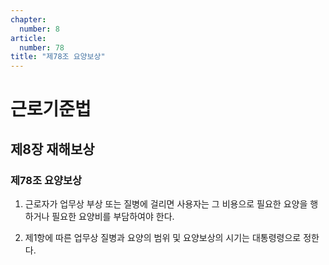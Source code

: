 ```yaml
---
chapter:
  number: 8
article:
  number: 78
title: "제78조 요양보상"
---
```

# 근로기준법

## 제8장 재해보상

### 제78조 요양보상

1. 근로자가 업무상 부상 또는 질병에 걸리면 사용자는 그 비용으로 필요한 요양을 행하거나 필요한 요양비를 부담하여야 한다.

2. 제1항에 따른 업무상 질병과 요양의 범위 및 요양보상의 시기는 대통령령으로 정한다.
